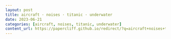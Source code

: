 ```yaml
---
layout: post
title: aircraft · noises · titanic · underwater
date: 2023-06-21
categories: [aircraft, noises, titanic, underwater]
content_url: https://papercliff.github.io/redirect/?q=aircraft+noises+titanic+underwater&tbs=cdr:1,cd_min:6/20/2023,cd_max:6/22/2023
---
```

